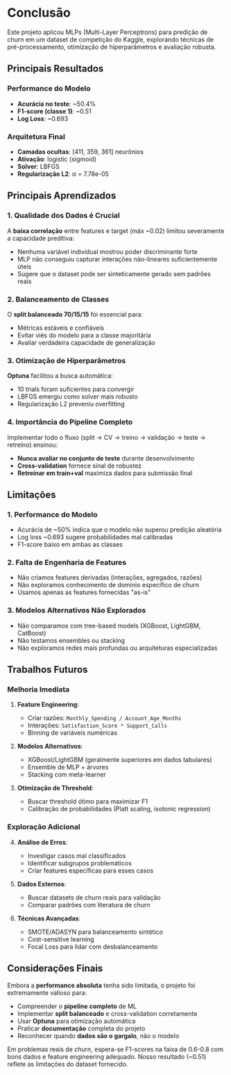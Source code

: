 # Conclusão

Este projeto aplicou MLPs (Multi-Layer Perceptrons) para predição de churn em um dataset de competição do Kaggle, explorando técnicas de pré-processamento, otimização de hiperparâmetros e avaliação robusta.

## Principais Resultados

### Performance do Modelo

- **Acurácia no teste**: ~50.4%
- **F1-score (classe 1)**: ~0.51
- **Log Loss**: ~0.693

### Arquitetura Final

- **Camadas ocultas**: [411, 359, 361] neurônios
- **Ativação**: logistic (sigmoid)
- **Solver**: LBFGS
- **Regularização L2**: α = 7.78e-05

## Principais Aprendizados

### 1. Qualidade dos Dados é Crucial

A **baixa correlação** entre features e target (máx ~0.02) limitou severamente a capacidade preditiva:

- Nenhuma variável individual mostrou poder discriminante forte
- MLP não conseguiu capturar interações não-lineares suficientemente úteis
- Sugere que o dataset pode ser sinteticamente gerado sem padrões reais

### 2. Balanceamento de Classes

O **split balanceado 70/15/15** foi essencial para:

- Métricas estáveis e confiáveis
- Evitar viés do modelo para a classe majoritária
- Avaliar verdadeira capacidade de generalização

### 3. Otimização de Hiperparâmetros

**Optuna** facilitou a busca automática:

- 10 trials foram suficientes para convergir
- LBFGS emergiu como solver mais robusto
- Regularização L2 preveniu overfitting

### 4. Importância do Pipeline Completo

Implementar todo o fluxo (split → CV → treino → validação → teste → retreino) ensinou:

- **Nunca avaliar no conjunto de teste** durante desenvolvimento
- **Cross-validation** fornece sinal de robustez
- **Retreinar em train+val** maximiza dados para submissão final

## Limitações

### 1. Performance do Modelo

- Acurácia de ~50% indica que o modelo não superou predição aleatória
- Log loss ~0.693 sugere probabilidades mal calibradas
- F1-score baixo em ambas as classes

### 2. Falta de Engenharia de Features

- Não criamos features derivadas (interações, agregados, razões)
- Não exploramos conhecimento de domínio específico de churn
- Usamos apenas as features fornecidas "as-is"

### 3. Modelos Alternativos Não Explorados

- Não comparamos com tree-based models (XGBoost, LightGBM, CatBoost)
- Não testamos ensembles ou stacking
- Não exploramos redes mais profundas ou arquiteturas especializadas

## Trabalhos Futuros

### Melhoria Imediata

1. **Feature Engineering**:

   - Criar razões: `Monthly_Spending / Account_Age_Months`
   - Interações: `Satisfaction_Score * Support_Calls`
   - Binning de variáveis numéricas

2. **Modelos Alternativos**:

   - XGBoost/LightGBM (geralmente superiores em dados tabulares)
   - Ensemble de MLP + árvores
   - Stacking com meta-learner

3. **Otimização de Threshold**:

   - Buscar threshold ótimo para maximizar F1
   - Calibração de probabilidades (Platt scaling, isotonic regression)

### Exploração Adicional

4. **Análise de Erros**:

   - Investigar casos mal classificados
   - Identificar subgrupos problemáticos
   - Criar features específicas para esses casos

5. **Dados Externos**:

   - Buscar datasets de churn reais para validação
   - Comparar padrões com literatura de churn

6. **Técnicas Avançadas**:

   - SMOTE/ADASYN para balanceamento sintético
   - Cost-sensitive learning
   - Focal Loss para lidar com desbalanceamento

## Considerações Finais

Embora a **performance absoluta** tenha sido limitada, o projeto foi extremamente valioso para:

- Compreender o **pipeline completo** de ML
- Implementar **split balanceado** e cross-validation corretamente
- Usar **Optuna** para otimização automática
- Praticar **documentação** completa do projeto
- Reconhecer quando **dados são o gargalo**, não o modelo

Em problemas reais de churn, espera-se F1-scores na faixa de 0.6-0.8 com bons dados e feature engineering adequado. Nosso resultado (~0.51) reflete as limitações do dataset fornecido.
